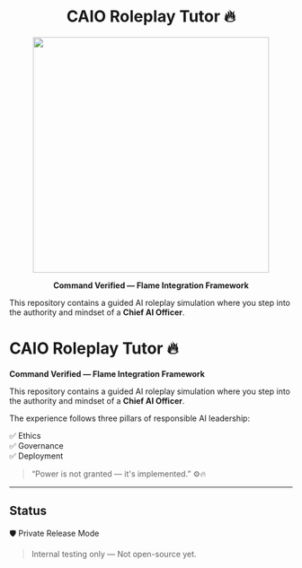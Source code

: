 <h1 align="center">CAIO Roleplay Tutor 🔥</h1>

<p align="center">
  <img src="(https://github.com/Andrew-Davis-Ai-portfolio/Caio-roleplay-tutor/blob/ff6f555d024af3998555c3aacb12cc2b31de1904/95BA0013-8536-4495-8239-C1C4A8E6EC3F.png)" width="420"/>
</p>

<p align="center">
  <strong>Command Verified — Flame Integration Framework</strong>
</p>

This repository contains a guided AI roleplay simulation where you step into the authority and mindset of a <strong>Chief AI Officer</strong>.

# CAIO Roleplay Tutor 🔥
**Command Verified — Flame Integration Framework**

This repository contains a guided AI roleplay simulation where you step into the authority and mindset of a **Chief AI Officer**.

The experience follows three pillars of responsible AI leadership:

✅ Ethics  
✅ Governance  
✅ Deployment  

> “Power is not granted — it's implemented.” ⚙️🔥

---

## Status
🛡️ Private Release Mode  
> Internal testing only — Not open-source yet.
